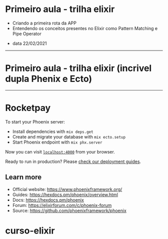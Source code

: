 # Primeiro aula - trilha elixir

 * Criando a primeira rota da APP 
 * Entendendo os conceitos presentes no Elixir como Pattern Matching e Pipe Operator

- data 22/02/2021

---------------------------

# Primeiro aula - trilha elixir (incrivel dupla Phenix e Ecto)



---------------------------
# Rocketpay

To start your Phoenix server:

  * Install dependencies with `mix deps.get`
  * Create and migrate your database with `mix ecto.setup`
  * Start Phoenix endpoint with `mix phx.server`

Now you can visit [`localhost:4000`](http://localhost:4000) from your browser.

Ready to run in production? Please [check our deployment guides](https://hexdocs.pm/phoenix/deployment.html).

## Learn more

  * Official website: https://www.phoenixframework.org/
  * Guides: https://hexdocs.pm/phoenix/overview.html
  * Docs: https://hexdocs.pm/phoenix
  * Forum: https://elixirforum.com/c/phoenix-forum
  * Source: https://github.com/phoenixframework/phoenix
# curso-elixir
